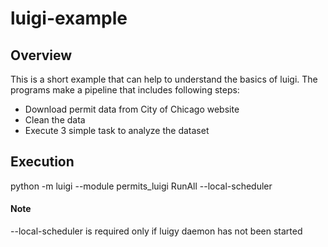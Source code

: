 # luigi-example

## Overview ##

This is a short example that can help to understand the basics of luigi. The programs make a pipeline that includes following steps:
* Download permit data from City of Chicago website
* Clean the data
* Execute 3 simple task to analyze the dataset

## Execution ##

python -m luigi --module permits_luigi RunAll --local-scheduler

#### Note ####
--local-scheduler is required only if luigy daemon has not been started
